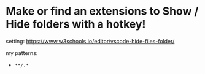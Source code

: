 # Make or find an extensions to Show / Hide folders with a hotkey!
setting: https://www.w3schools.io/editor/vscode-hide-files-folder/

my patterns:
- `**/.*`
